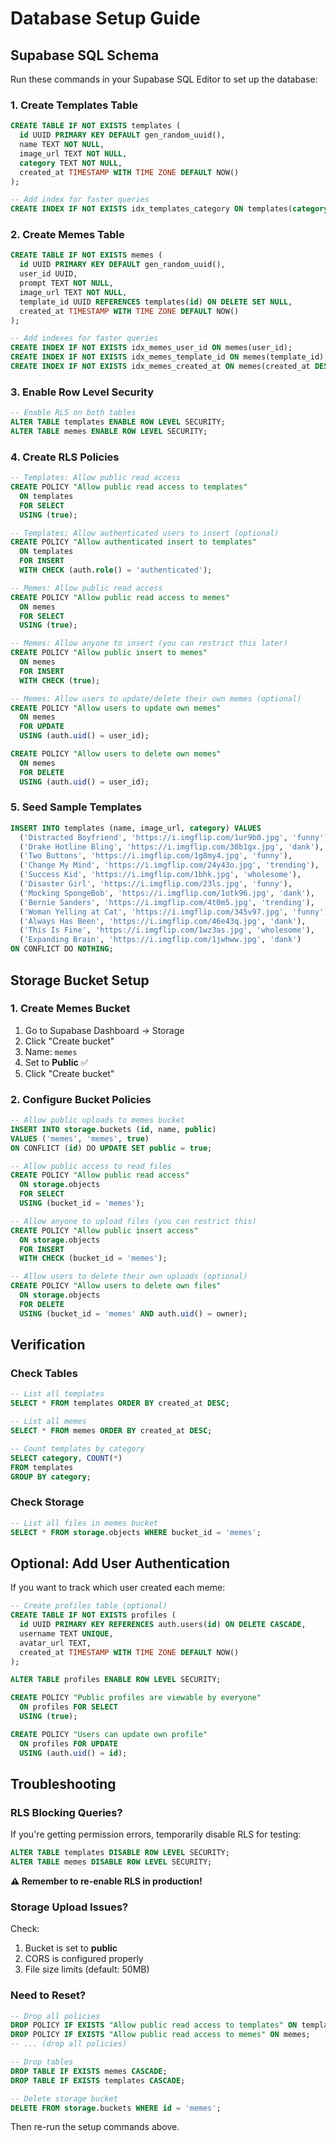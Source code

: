 # Database Setup Guide

## Supabase SQL Schema

Run these commands in your Supabase SQL Editor to set up the database:

### 1. Create Templates Table

```sql
CREATE TABLE IF NOT EXISTS templates (
  id UUID PRIMARY KEY DEFAULT gen_random_uuid(),
  name TEXT NOT NULL,
  image_url TEXT NOT NULL,
  category TEXT NOT NULL,
  created_at TIMESTAMP WITH TIME ZONE DEFAULT NOW()
);

-- Add index for faster queries
CREATE INDEX IF NOT EXISTS idx_templates_category ON templates(category);
```

### 2. Create Memes Table

```sql
CREATE TABLE IF NOT EXISTS memes (
  id UUID PRIMARY KEY DEFAULT gen_random_uuid(),
  user_id UUID,
  prompt TEXT NOT NULL,
  image_url TEXT NOT NULL,
  template_id UUID REFERENCES templates(id) ON DELETE SET NULL,
  created_at TIMESTAMP WITH TIME ZONE DEFAULT NOW()
);

-- Add indexes for faster queries
CREATE INDEX IF NOT EXISTS idx_memes_user_id ON memes(user_id);
CREATE INDEX IF NOT EXISTS idx_memes_template_id ON memes(template_id);
CREATE INDEX IF NOT EXISTS idx_memes_created_at ON memes(created_at DESC);
```

### 3. Enable Row Level Security

```sql
-- Enable RLS on both tables
ALTER TABLE templates ENABLE ROW LEVEL SECURITY;
ALTER TABLE memes ENABLE ROW LEVEL SECURITY;
```

### 4. Create RLS Policies

```sql
-- Templates: Allow public read access
CREATE POLICY "Allow public read access to templates"
  ON templates
  FOR SELECT
  USING (true);

-- Templates: Allow authenticated users to insert (optional)
CREATE POLICY "Allow authenticated insert to templates"
  ON templates
  FOR INSERT
  WITH CHECK (auth.role() = 'authenticated');

-- Memes: Allow public read access
CREATE POLICY "Allow public read access to memes"
  ON memes
  FOR SELECT
  USING (true);

-- Memes: Allow anyone to insert (you can restrict this later)
CREATE POLICY "Allow public insert to memes"
  ON memes
  FOR INSERT
  WITH CHECK (true);

-- Memes: Allow users to update/delete their own memes (optional)
CREATE POLICY "Allow users to update own memes"
  ON memes
  FOR UPDATE
  USING (auth.uid() = user_id);

CREATE POLICY "Allow users to delete own memes"
  ON memes
  FOR DELETE
  USING (auth.uid() = user_id);
```

### 5. Seed Sample Templates

```sql
INSERT INTO templates (name, image_url, category) VALUES
  ('Distracted Boyfriend', 'https://i.imgflip.com/1ur9b0.jpg', 'funny'),
  ('Drake Hotline Bling', 'https://i.imgflip.com/30b1gx.jpg', 'dank'),
  ('Two Buttons', 'https://i.imgflip.com/1g8my4.jpg', 'funny'),
  ('Change My Mind', 'https://i.imgflip.com/24y43o.jpg', 'trending'),
  ('Success Kid', 'https://i.imgflip.com/1bhk.jpg', 'wholesome'),
  ('Disaster Girl', 'https://i.imgflip.com/23ls.jpg', 'funny'),
  ('Mocking SpongeBob', 'https://i.imgflip.com/1otk96.jpg', 'dank'),
  ('Bernie Sanders', 'https://i.imgflip.com/4t0m5.jpg', 'trending'),
  ('Woman Yelling at Cat', 'https://i.imgflip.com/345v97.jpg', 'funny'),
  ('Always Has Been', 'https://i.imgflip.com/46e43q.jpg', 'dank'),
  ('This Is Fine', 'https://i.imgflip.com/1wz3as.jpg', 'wholesome'),
  ('Expanding Brain', 'https://i.imgflip.com/1jwhww.jpg', 'dank')
ON CONFLICT DO NOTHING;
```

## Storage Bucket Setup

### 1. Create Memes Bucket

1. Go to Supabase Dashboard → Storage
2. Click "Create bucket"
3. Name: `memes`
4. Set to **Public** ✅
5. Click "Create bucket"

### 2. Configure Bucket Policies

```sql
-- Allow public uploads to memes bucket
INSERT INTO storage.buckets (id, name, public)
VALUES ('memes', 'memes', true)
ON CONFLICT (id) DO UPDATE SET public = true;

-- Allow public access to read files
CREATE POLICY "Allow public read access"
  ON storage.objects
  FOR SELECT
  USING (bucket_id = 'memes');

-- Allow anyone to upload files (you can restrict this)
CREATE POLICY "Allow public insert access"
  ON storage.objects
  FOR INSERT
  WITH CHECK (bucket_id = 'memes');

-- Allow users to delete their own uploads (optional)
CREATE POLICY "Allow users to delete own files"
  ON storage.objects
  FOR DELETE
  USING (bucket_id = 'memes' AND auth.uid() = owner);
```

## Verification

### Check Tables

```sql
-- List all templates
SELECT * FROM templates ORDER BY created_at DESC;

-- List all memes
SELECT * FROM memes ORDER BY created_at DESC;

-- Count templates by category
SELECT category, COUNT(*) 
FROM templates 
GROUP BY category;
```

### Check Storage

```sql
-- List all files in memes bucket
SELECT * FROM storage.objects WHERE bucket_id = 'memes';
```

## Optional: Add User Authentication

If you want to track which user created each meme:

```sql
-- Create profiles table (optional)
CREATE TABLE IF NOT EXISTS profiles (
  id UUID PRIMARY KEY REFERENCES auth.users(id) ON DELETE CASCADE,
  username TEXT UNIQUE,
  avatar_url TEXT,
  created_at TIMESTAMP WITH TIME ZONE DEFAULT NOW()
);

ALTER TABLE profiles ENABLE ROW LEVEL SECURITY;

CREATE POLICY "Public profiles are viewable by everyone"
  ON profiles FOR SELECT
  USING (true);

CREATE POLICY "Users can update own profile"
  ON profiles FOR UPDATE
  USING (auth.uid() = id);
```

## Troubleshooting

### RLS Blocking Queries?

If you're getting permission errors, temporarily disable RLS for testing:

```sql
ALTER TABLE templates DISABLE ROW LEVEL SECURITY;
ALTER TABLE memes DISABLE ROW LEVEL SECURITY;
```

**⚠️ Remember to re-enable RLS in production!**

### Storage Upload Issues?

Check:
1. Bucket is set to **public**
2. CORS is configured properly
3. File size limits (default: 50MB)

### Need to Reset?

```sql
-- Drop all policies
DROP POLICY IF EXISTS "Allow public read access to templates" ON templates;
DROP POLICY IF EXISTS "Allow public read access to memes" ON memes;
-- ... (drop all policies)

-- Drop tables
DROP TABLE IF EXISTS memes CASCADE;
DROP TABLE IF EXISTS templates CASCADE;

-- Delete storage bucket
DELETE FROM storage.buckets WHERE id = 'memes';
```

Then re-run the setup commands above.
